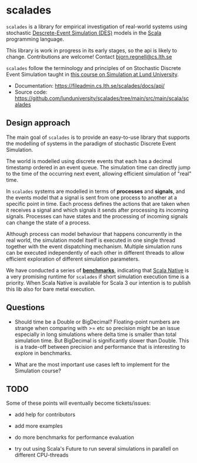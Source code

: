 # scalades
`scalades` is a library for empirical investigation of real-world systems using stochastic [Descrete-Event Simulation (DES)](https://en.wikipedia.org/wiki/Discrete-event_simulation) models in the [Scala](https://www.scala-lang.org/) programming language. 

This library is work in progress in its early stages, so the api is likely to change. Contributions are welcome! Contact bjorn.regnell@cs.lth.se 

`scalades` follow the terminology and principles of on Stochastic Discrete Event Simulation taught in [this course on Simulation at Lund University](https://www.eit.lth.se/index.php?ciuid=1298&coursepage=9535).  

* Documentation: https://fileadmin.cs.lth.se/scalades/docs/api/
* Source code: https://github.com/lunduniversity/scalades/tree/main/src/main/scala/scalades
  
## Design approach

The main goal of `scalades` is to provide an easy-to-use library that supports the modelling of systems in the paradigm of stochastic Discrete Event Simulation. 

The world is modelled using discrete events that each has a decimal timestamp ordered in an event queue. The simulation time can directly jump to the time of the occurring next event, allowing efficient simulation of "real" time.

In `scalades` systems are modelled in terms of **processes** and **signals**, and the events model that a signal is sent from one process to another at a specific point in time. Each process defines the actions that are taken when it receives a signal and which signals it sends after processing its incoming signals. Processes can have states and the processing of incoming signals can change the state of a process.

Although process can model behaviour that happens concurrently in the real world, the simulation model itself is executed in one single thread together with the event dispatching mechanism. Multiple simulation runs can be executed independently of each other in different threads to allow efficient exploration of different simulation parameters.   

We have conducted a series of [**benchmarks**](https://github.com/lunduniversity/scalades/tree/main/benchmark), indicating that [Scala Native]() is a very promising runtime for `scalades` if short simulation execution time is a priority. When Scala Native is available for Scala 3 our intention is to publish this lib also for bare metal execution.  


## Questions

* Should time be a Double or BigDecimal? Floating-point numbers are strange when comparing with >= etc so precision might be an issue especially in long simulations where delta time is smaller than total simulation time. But BigDecimal is significantly slower than Double. This is a trade-off between precision and performance that is interesting to explore in benchmarks.
  
* What are the most important use cases left to implement for the Simulation course?

## TODO

Some of these points will eventually become tickets/issues:

* add help for contributors

* add more examples

* do more benchmarks for performance evaluation

* try out using Scala's Future to run several simulations in parallell on different CPU-threads

  
